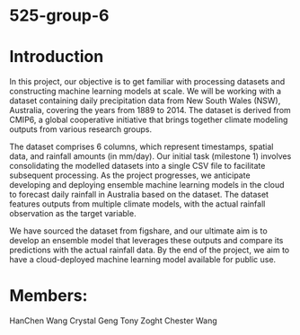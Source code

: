 
# 525-group-6


# Introduction

In this project, our objective is to get familiar with processing datasets and constructing machine learning models at scale. We will be working with a dataset containing daily precipitation data from New South Wales (NSW), Australia, covering the years from 1889 to 2014. The dataset is derived from CMIP6, a global cooperative initiative that brings together climate modeling outputs from various research groups.

The dataset comprises 6 columns, which represent timestamps, spatial data, and rainfall amounts (in mm/day). Our initial task (milestone 1) involves consolidating the modelled datasets into a single CSV file to facilitate subsequent processing. As the project progresses, we anticipate developing and deploying ensemble machine learning models in the cloud to forecast daily rainfall in Australia based on the dataset. The dataset features outputs from multiple climate models, with the actual rainfall observation as the target variable.

We have sourced the dataset from figshare, and our ultimate aim is to develop an ensemble model that leverages these outputs and compare its predictions with the actual rainfall data. By the end of the project, we aim to have a cloud-deployed machine learning model available for public use.

# Members:

HanChen Wang
Crystal Geng
Tony Zoght
Chester Wang
